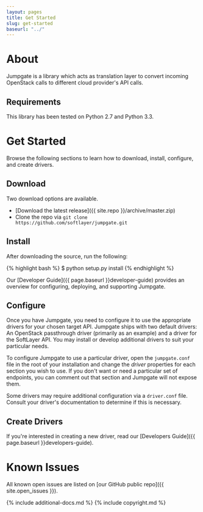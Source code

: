 ```yaml
---
layout: pages
title: Get Started
slug: get-started
baseurl: "../"
---
```


# About

Jumpgate is a library which acts as translation layer to convert incoming OpenStack calls to different cloud provider's API calls.

## Requirements

This library has been tested on Python 2.7 and Python 3.3.

# Get Started

Browse the following sections to learn how to download, install, configure, and create drivers.

## Download

Two download options are available.

*   [Download the latest release]({{ site.repo }}/archive/master.zip)
*   Clone the repo via `git clone https://github.com/softlayer/jumpgate.git`

## Install

After downloading the source, run the following:

{% highlight bash %}
$ python setup.py install
{% endhighlight %}

Our [Developer Guide]({{ page.baseurl }}developer-guide) provides an overview for configuring, deploying, and supporting Jumpgate.

## Configure

Once you have Jumpgate, you need to configure it to use the appropriate drivers for your chosen target API. Jumpgate ships with two default drivers: An OpenStack passthrough driver (primarily as an example) and a driver for the SoftLayer API. You may install or develop additional drivers to suit your particular needs.

To configure Jumpgate to use a particular driver, open the `jumpgate.conf` file in the root of your installation and change the *driver* properties for each section you wish to use. If you don't want or need a particular set of endpoints, you can comment out that section and Jumpgate will not expose them.

Some drivers may require additional configuration via a `driver.conf` file. Consult your driver's documentation to determine if this is necessary.

## Create Drivers

If you're interested in creating a new driver, read our [Developers Guide]({{ page.baseurl }}developers-guide).

# Known Issues

All known open issues are listed on [our GitHub public repo]({{ site.open_issues }}).

{% include additional-docs.md %}
{% include copyright.md %}
